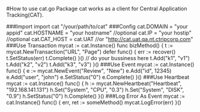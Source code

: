 #How to use cat.go
Package cat works as a client for Central Application Tracking(CAT).

###Import
	import cat "/your/path/to/cat"
###Config
	cat.DOMAIN   = "your appid"
	cat.HOSTNAME = "your hostname" //optional
	cat.IP       = "your hostip"   //optional
	cat.CAT_HOST = cat.UAT         //or "http://cat.uat.qa.nt.ctripcorp.com"
###Use Transaction
	mycat := cat.Instance()
	func bizMethod() {
		t := mycat.NewTransaction("URL", "Page")
		defer func() {
			err := recover()
			t.SetStatus(err)
			t.Complete()
		}()
		// do your bussiness here
		t.Add("k1", "v1")
		t.Add("k2", "v2")
		t.Add("k3", "v3")
	}()
###Use Event
	mycat := cat.Instance()
	func() {
		e := mycat.NewEvent("Review", "New")
		e.Add("id", 12345)
		e.Add("user", "john")
		e.SetStatus("0")
		e.Complete()
	}()
###Use Heartbeat
	mycat := cat.Instance()
	func() {
		h := mycat.NewHeartbeat("Heartbeat", "192.168.141.131")
		h.Set("System", "CPU", "0.3")
		h.Set("System", "DISK", "0.9")
		h.SetStatus("0")
		h.Complete()
	}()
###Log Error As Event
	mycat := cat.Instance()
	func() {
		err, ret := someMethod()
		mycat.LogError(err)
	}()
